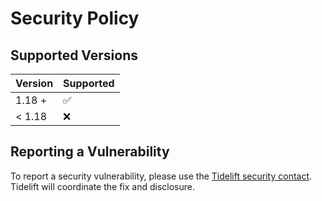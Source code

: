# Security Policy

## Supported Versions

| Version  | Supported          |
| -------- | ------------------ |
| 1.18 +   | :white_check_mark: |
| < 1.18   | :x:                |

## Reporting a Vulnerability

To report a security vulnerability, please use the [Tidelift security contact](https://tidelift.com/security). Tidelift
will coordinate the fix and disclosure.
